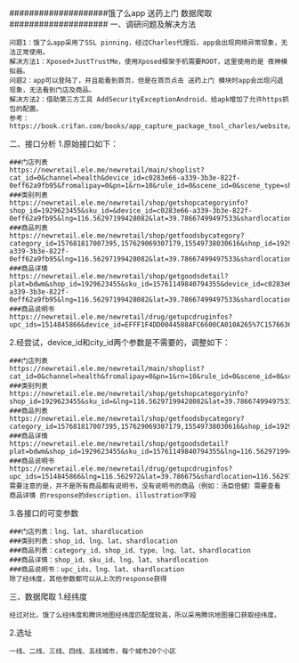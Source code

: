 ####################饿了么app 送药上门 数据爬取####################
一、调研问题及解决方法

    问题1：饿了么app采用了SSL pinning，经过Charles代理后，app会出现网络异常现象，无法正常使用。
    解决方法1：Xposed+JustTrustMe，使用Xposed框架手机需要ROOT，这里使用的是 夜神模拟器。
    问题2：app可以登陆了，并且能看到首页，但是在首页点击 送药上门 模块时app会出现闪退现象，无法看到门店及商品。
    解决方法2：借助第三方工具 AddSecurityExceptionAndroid，给apk增加了允许https抓包的配置。
    参考：https://book.crifan.com/books/app_capture_package_tool_charles/website/how_capture_app/complex_https/https_ssl_pinning/

二、接口分析
1.原始接口如下：

    ###门店列表
    https://newretail.ele.me/newretail/main/shoplist?cat_id=0&channel=health&device_id=c0283e66-a339-3b3e-822f-0eff62a9fb95&fromalipay=0&pn=1&rn=10&rule_id=0&scene_id=0&scene_type=shop&sortby=&type=1&user_type=auto&window=3&lng=116.56297199428082&lat=39.78667499497533&shardlocation=116.56297199428082,39.78667499497533&city_id=3
    ###类别列表
    https://newretail.ele.me/newretail/shop/getshopcategoryinfo?shop_id=1929623455&sku_id=&device_id=c0283e66-a339-3b3e-822f-0eff62a9fb95&lng=116.56297199428082&lat=39.78667499497533&shardlocation=116.56297199428082,39.78667499497533&city_id=3
    ###商品列表
    https://newretail.ele.me/newretail/shop/getfoodsbycategory?category_id=157681817007395,157629069307179,15549738030616&shop_id=1929623455&type=1&device_id=c0283e66-a339-3b3e-822f-0eff62a9fb95&lng=116.56297199428082&lat=39.78667499497533&shardlocation=116.56297199428082,39.78667499497533&city_id=3
    ###商品详情
    https://newretail.ele.me/newretail/shop/getgoodsdetail?plat=bdwm&shop_id=1929623455&sku_id=15761149840794355&device_id=c0283e66-a339-3b3e-822f-0eff62a9fb95&lng=116.56297199428082&lat=39.78667499497533&shardlocation=116.56297199428082,39.78667499497533&city_id=3
    ###商品说明书
    https://newretail.ele.me/newretail/drug/getupcdruginfos?upc_ids=1514845866&device_id=EFFF1F4DD0044588AFC6600CA010A265%7C1576636493209&lng=116.562972&lat=39.786675&shardlocation=116.562972,39.786675&city_id=3
2.经尝试，device_id和city_id两个参数是不需要的，调整如下：

    ###门店列表
    https://newretail.ele.me/newretail/main/shoplist?cat_id=0&channel=health&fromalipay=0&pn=1&rn=10&rule_id=0&scene_id=0&scene_type=shop&sortby=&type=1&user_type=auto&window=3&lng=116.56297199428082&lat=39.78667499497533&shardlocation=116.56297199428082,39.78667499497533
    ###类别列表
    https://newretail.ele.me/newretail/shop/getshopcategoryinfo?shop_id=1929623455&sku_id=&lng=116.56297199428082&lat=39.78667499497533&shardlocation=116.56297199428082,39.78667499497533
    ###商品列表
    https://newretail.ele.me/newretail/shop/getfoodsbycategory?category_id=157681817007395,157629069307179,15549738030616&shop_id=1929623455&type=1&lng=116.56297199428082&lat=39.78667499497533&shardlocation=116.56297199428082,39.78667499497533
    ###商品详情
    https://newretail.ele.me/newretail/shop/getgoodsdetail?plat=bdwm&shop_id=1929623455&sku_id=15761149840794355&lng=116.56297199428082&lat=39.78667499497533&shardlocation=116.56297199428082,39.78667499497533
    ###商品说明书
    https://newretail.ele.me/newretail/drug/getupcdruginfos?upc_ids=1514845866&lng=116.562972&lat=39.786675&shardlocation=116.562972,39.786675
    需要注意的是，并不是所有商品都有说明书，没有说明书的商品（例如：汤臣倍健）需要查看 商品详情 的response的description、illustration字段
3.各接口的可变参数

    ###门店列表：lng、lat、shardlocation
    ###类别列表：shop_id、lng、lat、shardlocation
    ###商品列表：category_id、shop_id、type、lng、lat、shardlocation
    ###商品详情：shop_id、sku_id、lng、lat、shardlocation
    ###商品说明书：upc_ids、lng、lat、shardlocation
    除了经纬度，其他参数都可以从上次的response获得

三、数据爬取
1.经纬度

    经过对比，饿了么经纬度和腾讯地图经纬度匹配度较高，所以采用腾讯地图接口获取经纬度。
2.选址

    一线、二线、三线、四线、五线城市，每个城市20个小区
